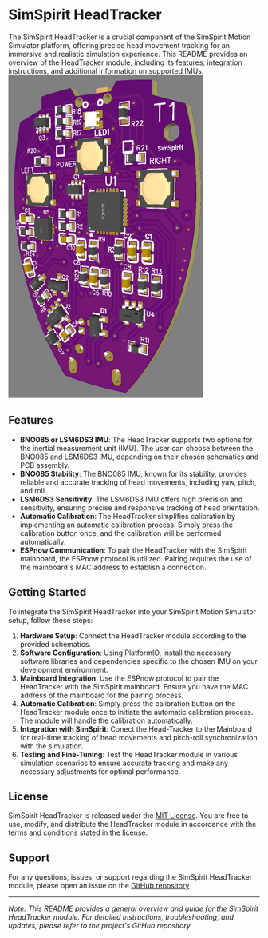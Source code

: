 # SimSpirit HeadTracker

The SimSpirit HeadTracker is a crucial component of the SimSpirit Motion Simulator platform, offering precise head movement tracking for an immersive and realistic simulation experience. This README provides an overview of the HeadTracker module, including its features, integration instructions, and additional information on supported IMUs.
![Image SimSpirit PCB Layout](https://github.com/jpdigitalman/SimSpirit-MotionSimulation-Headtracker/blob/main/PCB_Layout/HT.png?raw=true)
## Features

- **BNO085 or LSM6DS3 IMU**: The HeadTracker supports two options for the inertial measurement unit (IMU). The user can choose between the BNO085 and LSM6DS3 IMU, depending on their chosen schematics and PCB assembly.
- **BNO085 Stability**: The BNO085 IMU, known for its stability, provides reliable and accurate tracking of head movements, including yaw, pitch, and roll.
- **LSM6DS3 Sensitivity**: The LSM6DS3 IMU offers high precision and sensitivity, ensuring precise and responsive tracking of head orientation.
- **Automatic Calibration**: The HeadTracker simplifies calibration by implementing an automatic calibration process. Simply press the calibration button once, and the calibration will be performed automatically.
- **ESPnow Communication**: To pair the HeadTracker with the SimSpirit mainboard, the ESPnow protocol is utilized. Pairing requires the use of the mainboard's MAC address to establish a connection.

## Getting Started

To integrate the SimSpirit HeadTracker into your SimSpirit Motion Simulator setup, follow these steps:

1. **Hardware Setup**: Connect the HeadTracker module according to the provided schematics.
2. **Software Configuration**: Using PlatformIO, install the necessary software libraries and dependencies specific to the chosen IMU on your development environment.
3. **Mainboard Integration**: Use the ESPnow protocol to pair the HeadTracker with the SimSpirit mainboard. Ensure you have the MAC address of the mainboard for the pairing process.
4. **Automatic Calibration**: Simply press the calibration button on the HeadTracker module once to initiate the automatic calibration process. The module will handle the calibration automatically.
5. **Integration with SimSpirit**: Conect the Head-Tracker to the Mainboard for real-time tracking of head movements and pitch-roll synchronization with the simulation. 
6. **Testing and Fine-Tuning**: Test the HeadTracker module in various simulation scenarios to ensure accurate tracking and make any necessary adjustments for optimal performance.

## License

SimSpirit HeadTracker is released under the [MIT License](https://opensource.org/licenses/MIT). You are free to use, modify, and distribute the HeadTracker module in accordance with the terms and conditions stated in the license.

## Support

For any questions, issues, or support regarding the SimSpirit HeadTracker module, please open an issue on the [GitHub repository](https://github.com/jpdigitalman/SimSpirit-Motion-Simulator-Platform)

---

*Note: This README provides a general overview and guide for the SimSpirit HeadTracker module. For detailed instructions, troubleshooting, and updates, please refer to the project's GitHub repository.*
